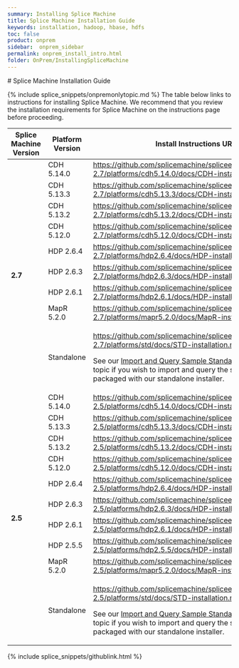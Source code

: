 ```yaml
---
summary: Installing Splice Machine
title: Splice Machine Installation Guide
keywords: installation, hadoop, hbase, hdfs
toc: false
product: onprem
sidebar:  onprem_sidebar
permalink: onprem_install_intro.html
folder: OnPrem/InstallingSpliceMachine
---
```

<section>
<div class="TopicContent" data-swiftype-index="true" markdown="1">
# Splice Machine Installation Guide

{% include splice_snippets/onpremonlytopic.md %}
The table below links to instructions for installing Splice Machine. We recommend that you review the installation requirements for Splice Machine on the instructions page before proceeding.

<table summary="Links to instructions for installing Splice Machine on each platform.">
    <col />
    <col />
    <thead>
        <tr>
            <th>Splice Machine Version</th>
            <th>Platform Version</th>
            <th>Install Instructions URL</th>
        </tr>
    </thead>
    <tbody>
        <tr>
            <td rowspan="9"><strong>2.7</strong></td>
            <td>CDH 5.14.0</td>
            <td><a href="https://github.com/splicemachine/spliceengine/blob/branch-2.7/platforms/cdh5.14.0/docs/CDH-installation.md">https://github.com/splicemachine/spliceengine/blob/branch-2.7/platforms/cdh5.14.0/docs/CDH-installation.md</a></td>
        </tr>
        <tr>
            <td>CDH 5.13.3</td>
            <td><a href="https://github.com/splicemachine/spliceengine/blob/branch-2.7/platforms/cdh5.13.3/docs/CDH-installation.md">https://github.com/splicemachine/spliceengine/blob/branch-2.7/platforms/cdh5.13.3/docs/CDH-installation.md</a></td>
        </tr>
        <tr>
            <td>CDH 5.13.2</td>
            <td><a href="https://github.com/splicemachine/spliceengine/blob/branch-2.7/platforms/cdh5.13.2/docs/CDH-installation.md">https://github.com/splicemachine/spliceengine/blob/branch-2.7/platforms/cdh5.13.2/docs/CDH-installation.md</a></td>
        </tr>
        <tr>
            <td>CDH 5.12.0</td>
            <td><a href="https://github.com/splicemachine/spliceengine/tree/branch-2.7/platforms/cdh5.12.0/docs/CDH-installation.md">https://github.com/splicemachine/spliceengine/tree/branch-2.7/platforms/cdh5.12.0/docs/CDH-installation.md</a></td>
        </tr>
        <tr>
            <td>HDP 2.6.4</td>
            <td><a href="https://github.com/splicemachine/spliceengine/blob/branch-2.7/platforms/hdp2.6.4/docs/HDP-installation.md">https://github.com/splicemachine/spliceengine/blob/branch-2.7/platforms/hdp2.6.4/docs/HDP-installation.md</a></td>
        </tr>
        <tr>
            <td>HDP 2.6.3</td>
            <td><a href="https://github.com/splicemachine/spliceengine/blob/branch-2.7/platforms/hdp2.6.3/docs/HDP-installation.md">https://github.com/splicemachine/spliceengine/blob/branch-2.7/platforms/hdp2.6.3/docs/HDP-installation.md</a></td>
        </tr>
        <tr>
            <td>HDP 2.6.1</td>
            <td><a href="https://github.com/splicemachine/spliceengine/blob/branch-2.7/platforms/hdp2.6.1/docs/HDP-installation.md">https://github.com/splicemachine/spliceengine/blob/branch-2.7/platforms/hdp2.6.1/docs/HDP-installation.md</a></td>
        </tr>
        <tr>
            <td>MapR 5.2.0</td>
            <td><a href="https://github.com/splicemachine/spliceengine/blob/branch-2.7/platforms/mapr5.2.0/docs/MapR-installation.md">https://github.com/splicemachine/spliceengine/blob/branch-2.7/platforms/mapr5.2.0/docs/MapR-installation.md</a></td>
        </tr>
        <tr>
            <td>Standalone</td>
            <td><p><a href="https://github.com/splicemachine/spliceengine/blob/branch-2.7/platforms/std/docs/STD-installation.md">https://github.com/splicemachine/spliceengine/blob/branch-2.7/platforms/std/docs/STD-installation.md</a></p>
            <p class="noSpaceBelow">See our <a href="onprem_install_demodata.html">Import and Query Sample Standalone Sample Data</a> topic if you wish to import and query the sample data packaged with our standalone installer.</p>
            </td>
        </tr>
        <tr>
            <td rowspan="10"><strong>2.5</strong></td>
            <td>CDH 5.14.0</td>
            <td><a href="https://github.com/splicemachine/spliceengine/blob/branch-2.5/platforms/cdh5.14.0/docs/CDH-installation.md">https://github.com/splicemachine/spliceengine/blob/branch-2.5/platforms/cdh5.14.0/docs/CDH-installation.md</a></td>
        </tr>
        <tr>
            <td>CDH 5.13.3</td>
            <td><a href="https://github.com/splicemachine/spliceengine/blob/branch-2.5/platforms/cdh5.13.3/docs/CDH-installation.md">https://github.com/splicemachine/spliceengine/blob/branch-2.5/platforms/cdh5.13.3/docs/CDH-installation.md</a></td>
        </tr>
        <tr>
            <td>CDH 5.13.2</td>
            <td><a href="https://github.com/splicemachine/spliceengine/blob/branch-2.5/platforms/cdh5.13.2/docs/CDH-installation.md">https://github.com/splicemachine/spliceengine/blob/branch-2.5/platforms/cdh5.13.2/docs/CDH-installation.md</a></td>
        </tr>
        <tr>
            <td>CDH 5.12.0</td>
            <td><a href="https://github.com/splicemachine/spliceengine/tree/branch-2.5/platforms/cdh5.12.0/docs/CDH-installation.md">https://github.com/splicemachine/spliceengine/tree/branch-2.5/platforms/cdh5.12.0/docs/CDH-installation.md</a></td>
        </tr>
        <tr>
            <td>HDP 2.6.4</td>
            <td><a href="https://github.com/splicemachine/spliceengine/blob/branch-2.5/platforms/hdp2.6.4/docs/HDP-installation.md">https://github.com/splicemachine/spliceengine/blob/branch-2.5/platforms/hdp2.6.4/docs/HDP-installation.md</a></td>
        </tr>
        <tr>
            <td>HDP 2.6.3</td>
            <td><a href="https://github.com/splicemachine/spliceengine/blob/branch-2.5/platforms/hdp2.6.3/docs/HDP-installation.md">https://github.com/splicemachine/spliceengine/blob/branch-2.5/platforms/hdp2.6.3/docs/HDP-installation.md</a></td>
        </tr>
        <tr>
            <td>HDP 2.6.1</td>
            <td><a href="https://github.com/splicemachine/spliceengine/blob/branch-2.5/platforms/hdp2.6.1/docs/HDP-installation.md">https://github.com/splicemachine/spliceengine/blob/branch-2.5/platforms/hdp2.6.1/docs/HDP-installation.md</a></td>
        </tr>
        <tr>
            <td>HDP 2.5.5</td>
            <td><a href="https://github.com/splicemachine/spliceengine/blob/branch-2.5/platforms/hdp2.5.5/docs/HDP-installation.md">https://github.com/splicemachine/spliceengine/blob/branch-2.5/platforms/hdp2.5.5/docs/HDP-installation.md</a></td>
        </tr>
        <tr>
            <td>MapR 5.2.0</td>
            <td><a href="https://github.com/splicemachine/spliceengine/blob/branch-2.5/platforms/mapr5.2.0/docs/MapR-installation.md">https://github.com/splicemachine/spliceengine/blob/branch-2.5/platforms/mapr5.2.0/docs/MapR-installation.md</a></td>
        </tr>
        <tr>
            <td>Standalone</td>
            <td><p><a href="https://github.com/splicemachine/spliceengine/blob/branch-2.5/platforms/std/docs/STD-installation.md">https://github.com/splicemachine/spliceengine/blob/branch-2.5/platforms/std/docs/STD-installation.md</a></p>
            <p class="noSpaceBelow">See our <a href="onprem_install_demodata.html">Import and Query Sample Standalone Sample Data</a> topic if you wish to import and query the sample data packaged with our standalone installer.</p></td>
        </tr>
<!--
        <tr>
            <td>VirtualBox VM</td>
            <td>See our <a href="onprem_install_virtualbox.html">Virtual Box VM</a> installation instructions.</td>
        </tr>
-->
    </tbody>
</table>

{% include splice_snippets/githublink.html %}
</div>
</section>
